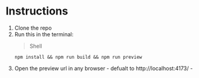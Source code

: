 # Instructions

1. Clone the repo
2. Run this in the terminal:
    >Shell
    ```
    npm install && npm run build && npm run preview
    ```
3. Open the preview url in any browser - defualt to http://localhost:4173/ -
